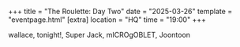 +++
title = "The Roulette: Day Two"
date = "2025-03-26"
template = "eventpage.html"
[extra]
location = "HQ"
time = "19:00"
+++

wallace, tonight!, Super Jack, mICROgOBLET, Joontoon
